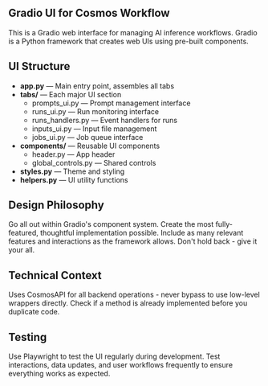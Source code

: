 ## Gradio UI for Cosmos Workflow

This is a Gradio web interface for managing AI inference workflows. Gradio is a Python framework that creates web UIs using pre-built components.

## UI Structure
- **app.py** — Main entry point, assembles all tabs
- **tabs/** — Each major UI section
  - prompts_ui.py — Prompt management interface
  - runs_ui.py — Run monitoring interface
  - runs_handlers.py — Event handlers for runs
  - inputs_ui.py — Input file management
  - jobs_ui.py — Job queue interface
- **components/** — Reusable UI components
  - header.py — App header
  - global_controls.py — Shared controls
- **styles.py** — Theme and styling
- **helpers.py** — UI utility functions

## Design Philosophy

Go all out within Gradio's component system. Create the most fully-featured, thoughtful implementation possible. Include as many relevant features and interactions as the framework allows. Don't hold back - give it your all.

## Technical Context

Uses CosmosAPI for all backend operations - never bypass to use low-level wrappers directly. Check if a method is already implemented before you duplicate code.

## Testing

Use Playwright to test the UI regularly during development. Test interactions, data updates, and user workflows frequently to ensure everything works as expected.